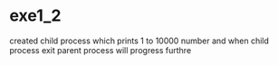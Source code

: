 # exe1_2
created child process which prints 1 to 10000 number and when child process exit parent process will progress furthre
